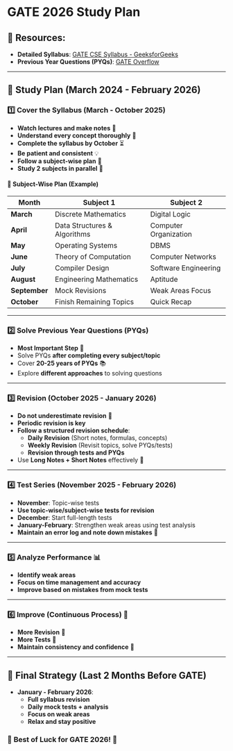 # GATE 2026 Study Plan

## 📌 Resources:
- **Detailed Syllabus**: [GATE CSE Syllabus - GeeksforGeeks](https://www.geeksforgeeks.org/gate-cse-syllabus/)
- **Previous Year Questions (PYQs)**: [GATE Overflow](https://gateoverflow.in/)

---

## 📅 **Study Plan (March 2024 - February 2026)**

### **1️⃣ Cover the Syllabus** (March - October 2025)
- **Watch lectures and make notes** 📖
- **Understand every concept thoroughly** 🧠
- **Complete the syllabus by October** ⏳
- **Be patient and consistent** 💡
- **Follow a subject-wise plan** 📝
- **Study 2 subjects in parallel** 🔄

#### **📆 Subject-Wise Plan (Example)**
| Month        | Subject 1           | Subject 2          |
|-------------|--------------------|--------------------|
| **March**   | Discrete Mathematics | Digital Logic |
| **April**   | Data Structures & Algorithms | Computer Organization |
| **May**     | Operating Systems | DBMS |
| **June**    | Theory of Computation | Computer Networks |
| **July**    | Compiler Design | Software Engineering |
| **August**  | Engineering Mathematics | Aptitude |
| **September** | Mock Revisions | Weak Areas Focus |
| **October** | Finish Remaining Topics | Quick Recap |

---

### **2️⃣ Solve Previous Year Questions (PYQs)**
- **Most Important Step** 🚀
- Solve PYQs **after completing every subject/topic**
- Cover **20-25 years of PYQs** 📚
- Explore **different approaches** to solving questions

---

### **3️⃣ Revision (October 2025 - January 2026)**
- **Do not underestimate revision** 🔁
- **Periodic revision is key**
- **Follow a structured revision schedule**:
  - **Daily Revision** (Short notes, formulas, concepts)
  - **Weekly Revision** (Revisit topics, solve PYQs/tests)
  - **Revision through tests and PYQs**
- Use **Long Notes + Short Notes** effectively 📝

---

### **4️⃣ Test Series (November 2025 - February 2026)**
- **November**: Topic-wise tests
- **Use topic-wise/subject-wise tests for revision**
- **December**: Start full-length tests
- **January-February**: Strengthen weak areas using test analysis
- **Maintain an error log and note down mistakes** 📝

---

### **5️⃣ Analyze Performance** 📊
- **Identify weak areas**
- **Focus on time management and accuracy**
- **Improve based on mistakes from mock tests**

---

### **6️⃣ Improve (Continuous Process)** 🔄
- **More Revision** 🔁
- **More Tests** 🎯
- **Maintain consistency and confidence** 💪

---

## 🎯 Final Strategy (Last 2 Months Before GATE)
- **January - February 2026**:
  - **Full syllabus revision**
  - **Daily mock tests + analysis**
  - **Focus on weak areas**
  - **Relax and stay positive**

### 🚀 **Best of Luck for GATE 2026!** 🎯

